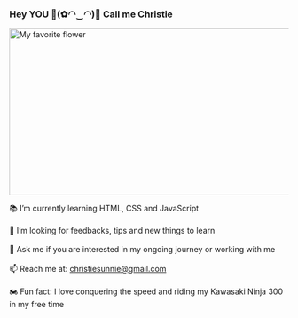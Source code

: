 ### Hey YOU 🔆(✿◠‿◠)🔆 Call me Christie
<img src="https://gilmour.com/wp-content/uploads/2018/03/growing-sunflowers.jpg" alt="My favorite flower" width="800" height="300">

📚 I’m currently learning HTML, CSS and JavaScript
<br>
<br>
🤔 I’m looking for feedbacks, tips and new things to learn
 <br>
 <br>
💬 Ask me if you are interested in my ongoing journey or working with me
<br>
<br>
📫 Reach me at: christiesunnie@gmail.com
<br>
<br>
🏍 Fun fact: I love conquering the speed and riding my Kawasaki Ninja 300 in my free time

